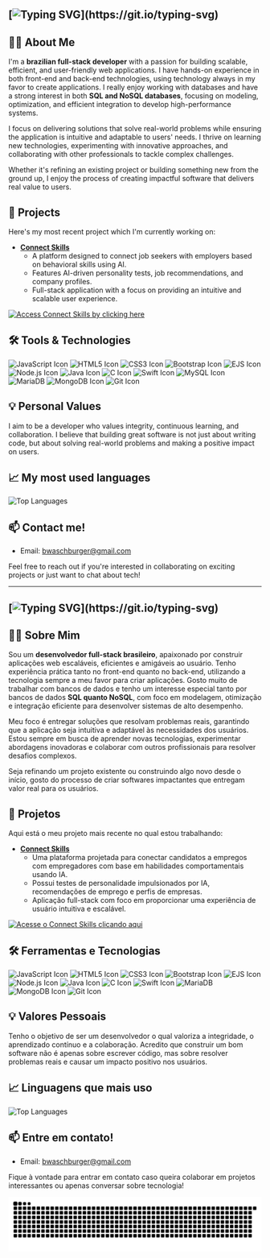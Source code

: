 ## [![Typing SVG](https://readme-typing-svg.demolab.com/?font=Fira+Code&pause=1000&color=2F84F5&random=false&width=500&lines=Hello%2C+my+name+is+Bruno+Waschburger+Silva!)](https://git.io/typing-svg)

## 👨‍💻 About Me
I'm a **brazilian full-stack developer** with a passion for building scalable, efficient, and user-friendly web applications. I have hands-on experience in both front-end and back-end technologies, using technology always in my favor to create applications. I really enjoy working with databases and have a strong interest in both **SQL and NoSQL databases**, focusing on modeling, optimization, and efficient integration to develop high-performance systems.

I focus on delivering solutions that solve real-world problems while ensuring the application is intuitive and adaptable to users' needs. I thrive on learning new technologies, experimenting with innovative approaches, and collaborating with other professionals to tackle complex challenges.

Whether it's refining an existing project or building something new from the ground up, I enjoy the process of creating impactful software that delivers real value to users.

## 🎯 Projects
Here's my most recent project which I'm currently working on:
- **[Connect Skills](https://github.com/brunowasch/connect-skills)**
  - A platform designed to connect job seekers with employers based on behavioral skills using AI.
  - Features AI-driven personality tests, job recommendations, and company profiles.
  - Full-stack application with a focus on providing an intuitive and scalable user experience.

[![Access Connect Skills by clicking here](https://img.shields.io/badge/Access_Connect_Skills_by_clicking_here-2F84F5?style=for-the-badge&logo=google-chrome&logoColor=FFFFFF)](https://connectskills.com.br)

## 🛠️ Tools & Technologies
![JavaScript Icon](https://img.shields.io/badge/-JavaScript-F7DF1E?style=flat-square&logo=javascript&logoColor=black)
![HTML5 Icon](https://img.shields.io/badge/-HTML5-E34F26?style=flat-square&logo=html5&logoColor=white)
![CSS3 Icon](https://img.shields.io/badge/-CSS3-1572B6?style=flat-square&logo=css3&logoColor=white)
![Bootstrap Icon](https://img.shields.io/badge/-Bootstrap-563D7C?style=flat-square&logo=bootstrap&logoColor=white)
![EJS Icon](https://img.shields.io/badge/-EJS-5B3C1E?style=flat-square&logo=ejs&logoColor=white)
![Node.js Icon](https://img.shields.io/badge/-Node.js-339933?style=flat-square&logo=node.js&logoColor=white)
![Java Icon](https://img.shields.io/badge/-Java-007396?style=flat-square&logo=java&logoColor=white)
![C Icon](https://img.shields.io/badge/-C-A8B9CC?style=flat-square&logo=c&logoColor=black)
![Swift Icon](https://img.shields.io/badge/-Swift-F05138?style=flat-square&logo=swift&logoColor=white)
![MySQL Icon](https://img.shields.io/badge/-MySQL-003545?style=flat-square&logo=mysql&logoColor=white)
![MariaDB](https://img.shields.io/badge/-MariaDB-003545?style=flat&logo=mariadb&logoColor=white)
![MongoDB Icon](https://img.shields.io/badge/-MongoDB-47A248?style=flat-square&logo=mongodb&logoColor=white)
![Git Icon](https://img.shields.io/badge/-Git-F05032?style=flat-square&logo=git&logoColor=white)

## 💡 Personal Values
I aim to be a developer who values integrity, continuous learning, and collaboration. I believe that building great software is not just about writing code, but about solving real-world problems and making a positive impact on users.


## 📈 My most used languages
![Top Languages](https://github-readme-stats.vercel.app/api/top-langs/?username=brunowasch&layout=compact&theme=radical)

## 📫 Contact me!
- Email: [bwaschburger@gmail.com](bwaschburger@gmail.com)

Feel free to reach out if you're interested in collaborating on exciting projects or just want to chat about tech!

---

## [![Typing SVG](https://readme-typing-svg.demolab.com/?font=Fira+Code&pause=1000&color=2F84F5&random=false&width=500&lines=Olá%2C+meu+nome+é+Bruno+Waschburger+Silva!)](https://git.io/typing-svg)

## 👨‍💻 Sobre Mim
Sou um **desenvolvedor full-stack brasileiro**, apaixonado por construir aplicações web escaláveis, eficientes e amigáveis ao usuário. Tenho experiência prática tanto no front-end quanto no back-end, utilizando a tecnologia sempre a meu favor para criar aplicações. Gosto muito de trabalhar com bancos de dados e tenho um interesse especial tanto por bancos de dados **SQL quanto NoSQL**, com foco em modelagem, otimização e integração eficiente para desenvolver sistemas de alto desempenho.

Meu foco é entregar soluções que resolvam problemas reais, garantindo que a aplicação seja intuitiva e adaptável às necessidades dos usuários. Estou sempre em busca de aprender novas tecnologias, experimentar abordagens inovadoras e colaborar com outros profissionais para resolver desafios complexos.

Seja refinando um projeto existente ou construindo algo novo desde o início, gosto do processo de criar softwares impactantes que entregam valor real para os usuários.

## 🎯 Projetos
Aqui está o meu projeto mais recente no qual estou trabalhando:
- **[Connect Skills](https://github.com/brunowasch/connect-skills)**
  - Uma plataforma projetada para conectar candidatos a empregos com empregadores com base em habilidades comportamentais usando IA.
  - Possui testes de personalidade impulsionados por IA, recomendações de emprego e perfis de empresas.
  - Aplicação full-stack com foco em proporcionar uma experiência de usuário intuitiva e escalável.

[![Acesse o Connect Skills clicando aqui](https://img.shields.io/badge/Acesse_o_Connect_Skills_clicando_aqui-2F84F5?style=for-the-badge&logo=google-chrome&logoColor=FFFFFF)](https://connectskills.com.br)

## 🛠️ Ferramentas e Tecnologias
![JavaScript Icon](https://img.shields.io/badge/-JavaScript-F7DF1E?style=flat-square&logo=javascript&logoColor=black)
![HTML5 Icon](https://img.shields.io/badge/-HTML5-E34F26?style=flat-square&logo=html5&logoColor=white)
![CSS3 Icon](https://img.shields.io/badge/-CSS3-1572B6?style=flat-square&logo=css3&logoColor=white)
![Bootstrap Icon](https://img.shields.io/badge/-Bootstrap-563D7C?style=flat-square&logo=bootstrap&logoColor=white)
![EJS Icon](https://img.shields.io/badge/-EJS-5B3C1E?style=flat-square&logo=ejs&logoColor=white)
![Node.js Icon](https://img.shields.io/badge/-Node.js-339933?style=flat-square&logo=node.js&logoColor=white)
![Java Icon](https://img.shields.io/badge/-Java-007396?style=flat-square&logo=java&logoColor=white)
![C Icon](https://img.shields.io/badge/-C-A8B9CC?style=flat-square&logo=c&logoColor=black)
![Swift Icon](https://img.shields.io/badge/-Swift-F05138?style=flat-square&logo=swift&logoColor=white)
![MariaDB](https://img.shields.io/badge/-MariaDB-003545?style=flat&logo=mariadb&logoColor=white)
![MongoDB Icon](https://img.shields.io/badge/-MongoDB-47A248?style=flat-square&logo=mongodb&logoColor=white)
![Git Icon](https://img.shields.io/badge/-Git-F05032?style=flat-square&logo=git&logoColor=white)

## 💡 Valores Pessoais
Tenho o objetivo de ser um desenvolvedor o qual valoriza a integridade, o aprendizado contínuo e a colaboração. Acredito que construir um bom software não é apenas sobre escrever código, mas sobre resolver problemas reais e causar um impacto positivo nos usuários.

## 📈 Linguagens que mais uso
![Top Languages](https://github-readme-stats.vercel.app/api/top-langs/?username=brunowasch&layout=compact&theme=radical)

## 📫 Entre em contato!
- Email: [bwaschburger@gmail.com](bwaschburger@gmail.com)

Fique à vontade para entrar em contato caso queira colaborar em projetos interessantes ou apenas conversar sobre tecnologia!

<picture>
  <source media="(prefers-color-scheme: dark)" srcset="https://raw.githubusercontent.com/brunowasch/brunowasch/output/github-contribution-grid-snake-dark.svg">
  <source media="(prefers-color-scheme: light)" srcset="https://raw.githubusercontent.com/brunowasch/brunowasch/output/github-contribution-grid-snake.svg">
  <img alt="github contribution grid snake animation" src="https://raw.githubusercontent.com/brunowasch/brunowasch/output/github-contribution-grid-snake.svg">
</picture>

